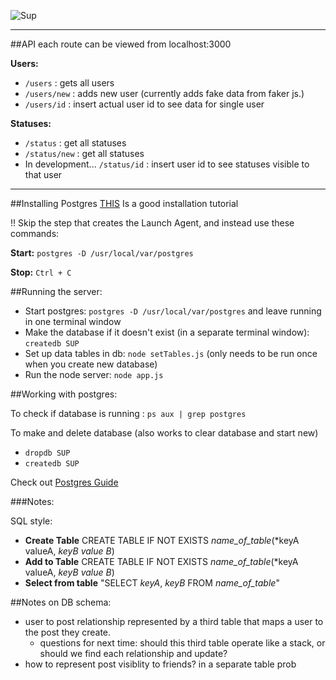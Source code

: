 
![Sup](http://www.rivr.com/lib/image/thumbs/Hey_Dude_338_999.jpg)

---
##API
each route can be viewed from localhost:3000

**Users:**
  
  * `/users` : gets all users
  * `/users/new` : adds new user (currently adds fake data from faker js.)
  * `/users/id` : insert actual user id to see data for single user

**Statuses:**
	
  * `/status` : get all statuses
  * `/status/new` : get all statuses
  * In development... `/status/id` : insert user id to see statuses visible to that user

---

##Installing Postgres
[THIS](https://www.codefellows.org/blog/three-battle-tested-ways-to-install-postgresql) Is a good installation tutorial

!! Skip the step that creates the Launch Agent, and instead use these commands:

**Start:** `postgres -D /usr/local/var/postgres`

**Stop:** `Ctrl + C`

##Running the server:

* Start postgres: `postgres -D /usr/local/var/postgres` and leave running in one terminal window
* Make the database if it doesn't exist (in a separate terminal window): `createdb SUP`
* Set up data tables in db: `node setTables.js` (only needs to be run once when you create new database)
* Run the node server: `node app.js`

##Working with postgres:


To check if database is running : `ps aux | grep postgres`

To make and delete database (also works to clear database and start new)

* `dropdb SUP`
* `createdb SUP`

<!-- Or -->

<!-- **Start:** `postgres -D /usr/local/var/postgres &` -->

<!-- **Stop:** `` kill -INT `)head -1 /usr/local/var/postgres/postmaster.pid` `` -->

Check out
[Postgres Guide](http://postgresguide.com/index.html)

###Notes:

SQL style:

* __Create Table__ CREATE TABLE IF NOT EXISTS *name_of_table*(*keyA valueA, *keyB value B*)
* __Add to Table__ CREATE TABLE IF NOT EXISTS *name_of_table*(*keyA valueA, *keyB value B*)
* __Select from table__ "SELECT *keyA*, *keyB* FROM *name_of_table*"



  
##Notes on DB schema:

* user to post relationship represented by a third table that maps a user to the post they create. 
	* questions for next time: should this third table operate like a stack, or should we find each relationship and update?
* how to represent post visiblity to friends? in a separate table prob

